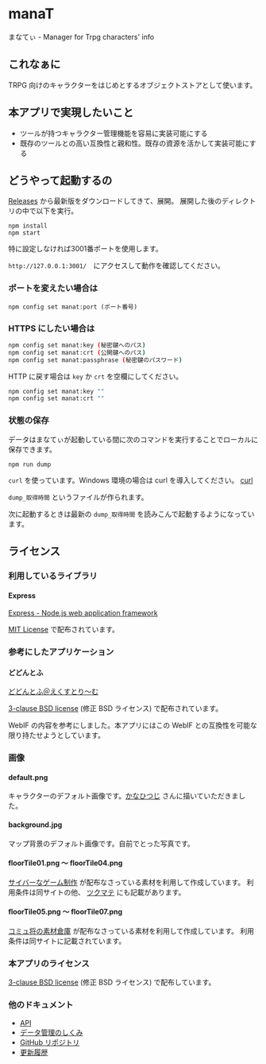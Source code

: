 # manaT

まなてぃ - Manager for Trpg characters' info

## これなぁに

TRPG 向けのキャラクターをはじめとするオブジェクトストアとして使います。

## 本アプリで実現したいこと

- ツールが持つキャラクター管理機能を容易に実装可能にする
- 既存のツールとの高い互換性と親和性。既存の資源を活かして実装可能にする

## どうやって起動するの

[Releases](https://github.com/Shunshun94/manaT/releases) から最新版をダウンロードしてきて、展開。
展開した後のディレクトリの中で以下を実行。

```
npm install
npm start
``` 

特に設定しなければ3001番ポートを使用します。

``http://127.0.0.1:3001/``　にアクセスして動作を確認してください。

### ポートを変えたい場合は

``npm config set manat:port (ポート番号)``

### HTTPS にしたい場合は

```bash
npm config set manat:key (秘密鍵へのパス)
npm config set manat:crt (公開鍵へのパス)
npm config set manat:passphrase (秘密鍵のパスワード)
```

HTTP に戻す場合は `key` か `crt` を空欄にしてください。

```bash
npm config set manat:key ""
npm config set manat:crt ""
```

### 状態の保存

データはまなてぃが起動している間に次のコマンドを実行することでローカルに保存できます。

```
npm run dump
```

`curl` を使っています。Windows 環境の場合は curl を導入してください。
[curl](https://curl.haxx.se/)

`dump_取得時間` というファイルが作られます。

次に起動するときは最新の `dump_取得時間` を読みこんで起動するようになっています。


## ライセンス

### 利用しているライブラリ

#### Express

[Express - Node.js web application framework](http://expressjs.com/)

[MIT License](https://github.com/expressjs/express/blob/master/LICENSE) で配布されています。


### 参考にしたアプリケーション

#### どどんとふ

[どどんとふ＠えくすとり～む](http://www.dodontof.com/)

[3-clause BSD license](http://www.dodontof.com/DodontoF/README.html#aboutLicense) (修正 BSD ライセンス) で配布されています。

WebIF の内容を参考にしました。本アプリにはこの WebIF との互換性を可能な限り持たせようとしています。


### 画像

#### default.png

キャラクターのデフォルト画像です。[かなひつじ](https://twitter.com/kana1173_hhf) さんに描いていただきました。

#### background.jpg

マップ背景のデフォルト画像です。自前でとった写真です。

#### floorTile01.png ～ floorTile04.png

[サイバーなゲーム制作](http://condor.netgamers.jp/) が配布なさっている素材を利用して作成しています。
利用条件は同サイトの他、 [ツクマテ](http://tm.lucky-duet.com/viewtopic.php?f=15&t=3222) にも記載があります。

#### floorTile05.png ～ floorTile07.png

[​コミュ将の素材倉庫](https://comshou.wixsite.com/com-sho) が配布なさっている素材を利用して作成しています。
利用条件は同サイトに記載されています。

### 本アプリのライセンス

[3-clause BSD license](LICENSE) (修正 BSD ライセンス) で配布しています。

### 他のドキュメント

- [API](./api.md)
- [データ管理のしくみ](./data.md)
- [GitHub リポジトリ](https://github.com/Shunshun94/manaT)
- [更新履歴](https://github.com/Shunshun94/manaT/releases)
